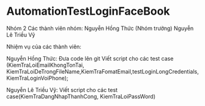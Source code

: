 # AutomationTestLoginFaceBook
Nhóm 2
Các thành viên nhóm:
Nguyễn Hồng Thức (Nhóm trưởng)
Nguyễn Lê Triều Vỹ

Nhiệm vụ của các thành viên:

Nguyễn Hồng Thức:
Đưa code lên git
Viết script cho các test case (KiemTraLoiEmailKhongTonTai, KiemTraLoiDeTrongFileName,KiemTraFomatEmail,testLoginLongCredentials,  KiemTraLoginVoiPhone);

Nguyễn Lê Triều Vỹ:
Viết script cho các test case(KiemTraDangNhapThanhCong, KiemTraLoiPassWord)
